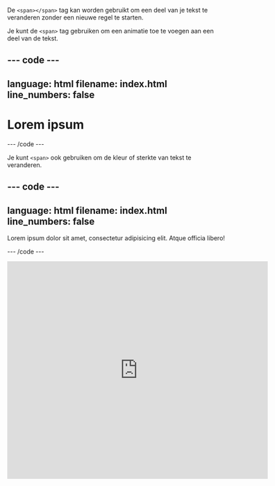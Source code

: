 De `<span></span>` tag kan worden gebruikt om een deel van je tekst te veranderen zonder een nieuwe regel te starten.

Je kunt de `<span>` tag gebruiken om een animatie toe te voegen aan een deel van de tekst.

## --- code ---

language: html
filename: index.html
line_numbers: false
--------------------------------------------------------

<h1><span class="movemeleft">L</span>orem ipsum</h1>
--- /code ---

Je kunt `<span>` ook gebruiken om de kleur of sterkte van tekst te veranderen.

## --- code ---

language: html
filename: index.html
line_numbers: false
--------------------------------------------------------

  <p>Lorem ipsum dolor sit amet, consectetur adipisicing elit. <span class="tertiary scaleme">Atque</span> officia libero! </p>

\--- /code ---

<iframe src="https://editor.raspberrypi.org/en/embed/viewer/web-animate-span" width="600" height="500" frameborder="0" marginwidth="0" marginheight="0" allowfullscreen> </iframe>

